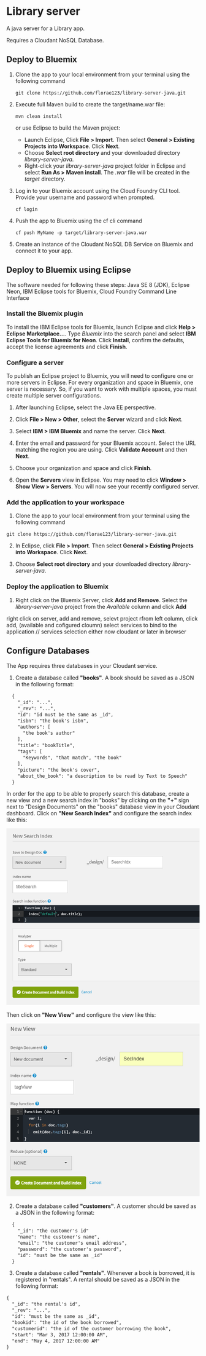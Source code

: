 # Library server
A java server for a Library app.

Requires a Cloudant NoSQL Database.

## Deploy to Bluemix

1. Clone the app to your local environment from your terminal using the following command

      ```
      git clone https://github.com/florae123/library-server-java.git
      ```
2.  Execute full Maven build to create the target/name.war file:

      ```
      mvn clean install
      ```

      or use Eclipse to build the Maven project:
      * Launch Eclipse, Click **File > Import**. Then select **General > Existing Projects into Workspace**. Click **Next**.
      * Choose **Select root directory** and your downloaded directory *library-server-java*.
      * Right-click your *library-server-java* project folder in Eclipse and select **Run As > Maven install**. The *.war* file will be created in the *target* directory.

3. Log in to your Bluemix account using the Cloud Foundry CLI tool. Provide your username and password when prompted.
      ```
      cf login
      ```

4. Push the app to Bluemix using the cf cli command
      ```
      cf push MyName -p target/library-server-java.war
      ```
      
5. Create an instance of the Cloudant NoSQL DB Service on Bluemix and connect it to your app.

## Deploy to Bluemix using Eclipse

The software needed for following these steps:
Java SE 8 (JDK),
Eclipse Neon,
IBM Eclipse tools for Bluemix,
Cloud Foundry Command Line Interface

### Install the Bluemix plugin

To install the IBM Eclipse tools for Bluemix, launch Eclipse and click **Help > Eclipse Marketplace...**. Type *Bluemix* into the search panel and select **IBM Eclipse Tools for Bluemix for Neon**. Click **Install**, confirm the defaults, accept the license agreements and click **Finish**.

### Configure a server

To publish an Eclipse project to Bluemix, you will need to configure one or more servers in Eclipse.
For every organization and space in Bluemix, one server is necessary. So, if you want to work with multiple spaces, you must create multiple server configurations.

1. After launching Eclipse, select the Java EE perspective.

2. Click **File > New > Other**, select the **Server** wizard and click **Next**.

3. Select **IBM > IBM Bluemix** and name the server. Click **Next**.

4. Enter the email and password for your Bluemix account. Select the URL matching the region you are using. Click **Validate Account** and then **Next**.

5. Choose your organization and space and click **Finish**.

6. Open the **Servers** view in Eclipse. You may need to click **Window > Show View > Servers**. You will now see your recently configured server.

### Add the application to your workspace

1. Clone the app to your local environment from your terminal using the following command

  ```
  git clone https://github.com/florae123/library-server-java.git
  ```

2. In Eclipse, click **File > Import**. Then select **General > Existing Projects into Workspace**. Click **Next**.

3. Choose **Select root directory** and your downloaded directory *library-server-java*.

### Deploy the application to Bluemix

1. Right click on the  Bluemix Server, click **Add and Remove**. Select the *library-server-java* project from the *Available* column and click **Add**

right click on server, add and remove, selevt project rfrom left column, click add, (available and cofigured cloumn)
select services to bind to the application  // services selection either now cloudant or later in browser

## Configure Databases

The App requires three databases in your Cloudant service.

1. Create a database called **"books"**. A book should be saved as a JSON in the following format:
  ```
	{
	  "_id": "...",
	  "_rev": "...",
	  "id": "id must be the same as _id",
	  "isbn": "the book's isbn",
	  "authors": [
	    "the book's author"
	  ],
	  "title": "bookTitle",
	  "tags": [
	    "Keywords", "that match", "the book"
	  ],
	  "picture": "the book's cover",
	  "about_the_book": "a description to be read by Text to Speech"
	}
  ```
  In order for the app to be able to properly search this database, create a new view and a new search index in "books" by clicking on the **"+"** sign next to "Design Documents" on the "books" database view in your Cloudant dashboard.
  Click on **"New Search Index"** and configure the search index like this:

  ![SearchIndex](./images/searchIndex.png)

  Then click on **"New View"** and configure the view like this:

  ![View](./images/view.png)

2. Create a database called **"customers"**. A customer should be saved as a JSON in the following format:
  ```
	{
	  "_id": "the customer's id"
	  "name": "the customer's name",
	  "email": "the customer's email address",
	  "password": "the customer's password",
	  "id": "must be the same as _id"
	}
  ```

3. Create a database called **"rentals"**. Whenever a book is borrowed, it is registered in "rentals". A rental should be saved as a JSON in the following format:
  ```
  {
    "_id": "the rental's id",
    "_rev": "...",
    "id": "must be the same as _id",
    "bookid": "the id of the book borrowed",
    "customerid": "the id of the customer borrowing the book",
    "start": "Mar 3, 2017 12:00:00 AM",
    "end": "May 4, 2017 12:00:00 AM"
  }
  ```
